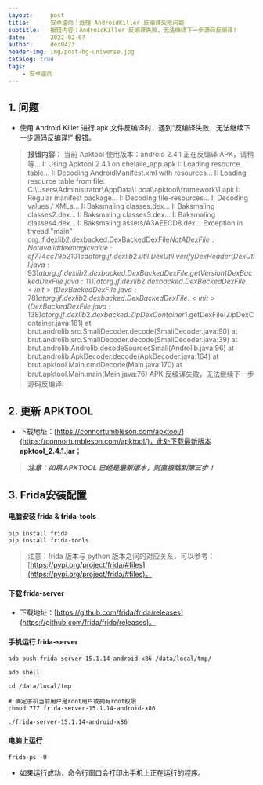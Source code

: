 ```yaml
---
layout:     post
title:      安卓逆向：处理 AndroidKiller 反编译失败问题
subtitle:   报错内容：AndroidKiller 反编译失败，无法继续下一步源码反编译!
date:       2022-02-07
author:     dex0423
header-img: img/post-bg-universe.jpg
catalog: true
tags:
    - 安卓逆向
---
```



## 1. 问题

- 使用 Android Killer 进行 apk 文件反编译时，遇到“反编译失败，无法继续下一步源码反编译!” 报错。

> **报错内容：**
>当前 Apktool 使用版本：android 2.4.1
正在反编译 APK，请稍等...
>I: Using Apktool 2.4.1 on chelaile_app.apk
>I: Loading resource table...
>I: Decoding AndroidManifest.xml with resources...
>I: Loading resource table from file: C:\Users\Administrator\AppData\Local\apktool\framework\1.apk
>I: Regular manifest package...
>I: Decoding file-resources...
>I: Decoding values */* XMLs...
>I: Baksmaling classes.dex...
>I: Baksmaling classes2.dex...
>I: Baksmaling classes3.dex...
>I: Baksmaling classes4.dex...
>I: Baksmaling assets/A3AEECD8.dex...
>Exception in thread "main" org.jf.dexlib2.dexbacked.DexBackedDexFile$NotADexFile: Not a valid dex magic value: cf 77 4c c7 9b 21 01 cd
>	at org.jf.dexlib2.util.DexUtil.verifyDexHeader(DexUtil.java:93)
>	at org.jf.dexlib2.dexbacked.DexBackedDexFile.getVersion(DexBackedDexFile.java:111)
>	at org.jf.dexlib2.dexbacked.DexBackedDexFile.<init>(DexBackedDexFile.java:78)
>	at org.jf.dexlib2.dexbacked.DexBackedDexFile.<init>(DexBackedDexFile.java:138)
>	at org.jf.dexlib2.dexbacked.ZipDexContainer$1.getDexFile(ZipDexContainer.java:181)
>	at brut.androlib.src.SmaliDecoder.decode(SmaliDecoder.java:90)
>	at brut.androlib.src.SmaliDecoder.decode(SmaliDecoder.java:39)
>	at brut.androlib.Androlib.decodeSourcesSmali(Androlib.java:96)
>	at brut.androlib.ApkDecoder.decode(ApkDecoder.java:164)
>	at brut.apktool.Main.cmdDecode(Main.java:170)
>	at brut.apktool.Main.main(Main.java:76)
>APK 反编译失败，无法继续下一步源码反编译!


## 2. 更新 APKTOOL

- 下载地址：[https://connortumbleson.com/apktool/](https://connortumbleson.com/apktool/)，此处下载最新版本 **apktool_2.4.1.jar**；

>***注意：如果 APKTOOL 已经是最新版本，则直接跳到第三步！***

## 3. Frida安装配置

#### 电脑安装 frida & frida-tools

```
pip install frida
pip install frida-tools
```

> 注意：frida 版本与 python 版本之间的对应关系，可以参考：[https://pypi.org/project/frida/#files](https://pypi.org/project/frida/#files)。

#### 下载 frida-server

- 下载地址：[https://github.com/frida/frida/releases](https://github.com/frida/frida/releases)。

#### 手机运行 frida-server

```
adb push frida-server-15.1.14-android-x86 /data/local/tmp/

adb shell

cd /data/local/tmp

# 确定手机当前用户是root用户或拥有root权限
chmod 777 frida-server-15.1.14-android-x86

./frida-server-15.1.14-android-x86

```

#### 电脑上运行

```
frida-ps -U
```

- 如果运行成功，命令行窗口会打印出手机上正在运行的程序。




